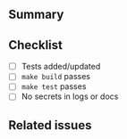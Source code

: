 ## Summary

<!-- Describe the changes -->

## Checklist

- [ ] Tests added/updated
- [ ] `make build` passes
- [ ] `make test` passes
- [ ] No secrets in logs or docs

## Related issues
